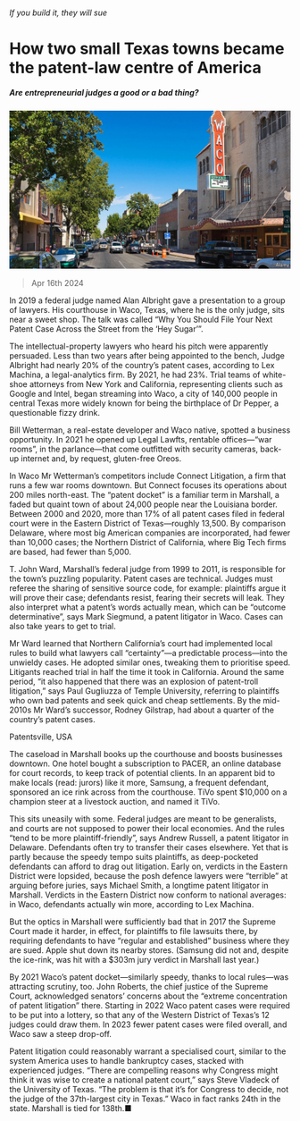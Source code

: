 ###### If you build it, they will sue

# How two small Texas towns became the patent-law centre of America 

##### Are entrepreneurial judges a good or a bad thing? 

![image](images/20240420_USP002.jpg) 

> Apr 16th 2024 

In 2019 a federal judge named Alan Albright gave a presentation to a group of lawyers. His courthouse in Waco, Texas, where he is the only judge, sits near a sweet shop. The talk was called “Why You Should File Your Next Patent Case Across the Street from the ‘Hey Sugar’”.

The intellectual-property lawyers who heard his pitch were apparently persuaded. Less than two years after being appointed to the bench, Judge Albright had nearly 20% of the country’s patent cases, according to Lex Machina, a legal-analytics firm. By 2021, he had 23%. Trial teams of white-shoe attorneys from New York and California, representing clients such as Google and Intel, began streaming into Waco, a city of 140,000 people in central Texas more widely known for being the birthplace of Dr Pepper, a questionable fizzy drink.

Bill Wetterman, a real-estate developer and Waco native, spotted a business opportunity. In 2021 he opened up Legal Lawfts, rentable offices—“war rooms”, in the parlance—that come outfitted with security cameras, back-up internet and, by request, gluten-free Oreos.

In Waco Mr Wetterman’s competitors include Connect Litigation, a firm that runs a few war rooms downtown. But Connect focuses its operations about 200 miles north-east. The “patent docket” is a familiar term in Marshall, a faded but quaint town of about 24,000 people near the Louisiana border. Between 2000 and 2020, more than 17% of all patent cases filed in federal court were in the Eastern District of Texas—roughly 13,500. By comparison Delaware, where most big American companies are incorporated, had fewer than 10,000 cases; the Northern District of California, where Big Tech firms are based, had fewer than 5,000.

T. John Ward, Marshall’s federal judge from 1999 to 2011, is responsible for the town’s puzzling popularity. Patent cases are technical. Judges must referee the sharing of sensitive source code, for example: plaintiffs argue it will prove their case; defendants resist, fearing their secrets will leak. They also interpret what a patent’s words actually mean, which can be “outcome determinative”, says Mark Siegmund, a patent litigator in Waco. Cases can also take years to get to trial.

Mr Ward learned that Northern California’s court had implemented local rules to build what lawyers call “certainty”—a predictable process—into the unwieldy cases. He adopted similar ones, tweaking them to prioritise speed. Litigants reached trial in half the time it took in California. Around the same period, “it also happened that there was an explosion of patent-troll litigation,” says Paul Gugliuzza of Temple University, referring to plaintiffs who own bad patents and seek quick and cheap settlements. By the mid-2010s Mr Ward’s successor, Rodney Gilstrap, had about a quarter of the country’s patent cases.

Patentsville, USA

The caseload in Marshall books up the courthouse and boosts businesses downtown. One hotel bought a subscription to PACER, an online database for court records, to keep track of potential clients. In an apparent bid to make locals (read: jurors) like it more, Samsung, a frequent defendant, sponsored an ice rink across from the courthouse. TiVo spent $10,000 on a champion steer at a livestock auction, and named it TiVo.

This sits uneasily with some. Federal judges are meant to be generalists, and courts are not supposed to power their local economies. And the rules “tend to be more plaintiff-friendly”, says Andrew Russell, a patent litigator in Delaware. Defendants often try to transfer their cases elsewhere. Yet that is partly because the speedy tempo suits plaintiffs, as deep-pocketed defendants can afford to drag out litigation. Early on, verdicts in the Eastern District were lopsided, because the posh defence lawyers were “terrible” at arguing before juries, says Michael Smith, a longtime patent litigator in Marshall. Verdicts in the Eastern District now conform to national averages: in Waco, defendants actually win more, according to Lex Machina.

But the optics in Marshall were sufficiently bad that in 2017 the Supreme Court made it harder, in effect, for plaintiffs to file lawsuits there, by requiring defendants to have “regular and established” business where they are sued. Apple shut down its nearby stores. (Samsung did not and, despite the ice-rink, was hit with a $303m jury verdict in Marshall last year.)

By 2021 Waco’s patent docket—similarly speedy, thanks to local rules—was attracting scrutiny, too. John Roberts, the chief justice of the Supreme Court, acknowledged senators’ concerns about the “extreme concentration of patent litigation” there. Starting in 2022 Waco patent cases were required to be put into a lottery, so that any of the Western District of Texas’s 12 judges could draw them. In 2023 fewer patent cases were filed overall, and Waco saw a steep drop-off.

Patent litigation could reasonably warrant a specialised court, similar to the system America uses to handle bankruptcy cases, stacked with experienced judges. “There are compelling reasons why Congress might think it was wise to create a national patent court,” says Steve Vladeck of the University of Texas. “The problem is that it’s for Congress to decide, not the judge of the 37th-largest city in Texas.” Waco in fact ranks 24th in the state. Marshall is tied for 138th.■


